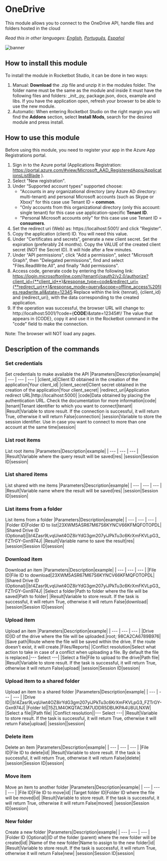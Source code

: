 



# OneDrive
  
This module allows you to connect to the OneDrive API, handle files and folders hosted in the cloud  

*Read this in other languages: [English](Manual_OneDrive.md), [Português](Manual_OneDrive.pr.md), [Español](Manual_OneDrive.es.md)*
  
![banner](imgs/Banner_OneDrive.png)
## How to install this module
  
To install the module in Rocketbot Studio, it can be done in two ways:
1. Manual: __Download__ the .zip file and unzip it in the modules folder. The folder name must be the same as the module and inside it must have the following files and folders: \__init__.py, package.json, docs, example and libs. If you have the application open, refresh your browser to be able to use the new module.
2. Automatic: When entering Rocketbot Studio on the right margin you will find the **Addons** section, select **Install Mods**, search for the desired module and press install.  

## How to use this module

Before using this module, you need to register your app in the Azure App Registrations portal.

1. Sign in to the Azure portal (Applications Registration: https://portal.azure.com/#view/Microsoft_AAD_RegisteredApps/ApplicationsListBlade ).
2. Select "New registration".
3. Under “Supported account types” supported choose:
    - "Accounts in any organizational directory (any Azure AD directory: multi-tenant) and personal Microsoft accounts (such as Skype or Xbox)" for this case use Tenant ID = **common**.
    - "Only accounts from this organizational directory (only this account: single tenant) for this case use application-specific **Tenant ID**.
    - "Personal Microsoft accounts only" for this case use use Tenant ID = **consumers**.
4. Set the redirect uri (Web) as: https://localhost:5001/ and click "Register".
5. Copy the application (client) ID. You will need this value.
6. Under "Certificates and secrets", generate a new client secret. Set the expiration 
(preferably 24 months). Copy the VALUE of the created client secret (NOT the Secret ID). It will hide after a few minutes.
7. Under "API permissions", click "Add a permission", select "Microsoft Graph", then "Delegated permissions", find and select "Files.ReadWrite.All", and finally "Add permissions".
8. Access code, generate code by entering the following link:
https://login.microsoftonline.com/{tenant}/oauth2/v2.0/authorize?client_id={**client_id**}&response_type=code&redirect_uri={**redirect_uri**}&response_mode=query&scope=offline_access%20files.readwrite.all&state=12345
Replace within the link {tennat}, {client_id} and {redirect_uri}, with the data corresponding to the created application.
9. If the operation was successful, the browser URL will change to: http://localhost:5001/?code={**CODE**}&state=12345#!/
The value that appears in {CODE}, copy it and use it in the Rocketbot command in the "code" field to make the connection.

Note: The browser will NOT load any pages.

## Description of the commands

### Set credentials
  
Set credentials to make available the API
|Parameters|Description|example|
| --- | --- | --- |
|client_id|Client ID obtained in the creation of the application|Your client_id|
|client_secret|Client secret obtained in the creation of the application|Your client_secret|
|redirect_uri|Application redirect URL|http://localhost:5000|
|code|Data obtained by placing the authentication URL. Check the documentation for more information|code|
|tenant|Tenant identifier to which you want to connect|tenant|
|Result|Variable to store result. If the connection is successful, it will return True, otherwise it will return False|connection|
|session|Variable to store the session identifier. Use in case you want to connect to more than one account at the same time|session|

### List root items
  
List root items
|Parameters|Description|example|
| --- | --- | --- |
|Result|Variable where the query result will be saved|res|
|session|Session ID|session|

### List shared items
  
List shared with me items
|Parameters|Description|example|
| --- | --- | --- |
|Result|Variable name where the result will be saved|res|
|session|Session ID|session|

### List items from a folder
  
List items from a folder
|Parameters|Description|example|
| --- | --- | --- |
|Folder ID|Folder ID to list|23XWM5ASR67M67S6KYNCV66KFMQFOTOPDL|
|Shared Drive ID (Optional)||b!4Zasr9LvqUiwt4OZ8irYdG3gm207yiJPkTu3c6KrXmFKVLpG3_FZTrGY-Gxn974J|
|Result|Variable name to save the result|res|
|session|Session ID|session|

### Download item
  
Download an item
|Parameters|Description|example|
| --- | --- | --- |
|File ID|File ID to download|23XWM5ASR67M67S6KYNCV66KFMQFOTOPDL|
|Shared Drive ID (Optional)||b!4Zasr9LvqUiwt4OZ8irYdG3gm207yiJPkTu3c6KrXmFKVLpG3_FZTrGY-Gxn974J|
|Select a folder|Path to folder where the file will be saved|Path to folder|
|Result|Variable to store result. If the task is successful, it will return True, otherwise it will return False|download|
|session|Session ID|session|

### Upload item
  
Upload an item
|Parameters|Description|example|
| --- | --- | --- |
|Drive ID|ID of the drive where the file will be uploaded.|root; 98CA2CA6789B976|
|Save path|Route where the file will be saved within the drive. If the route doesn't exist, it will create.|Files/Reports|
|Conflict resolution|Select what action to take in case of a conflict when uploading a file. By default the file is replaced.|--- Select ---|
|Select a file|File to upload to the drive|Path file|
|Result|Variable to store result. If the task is successful, it will return True, otherwise it will return False|upload|
|session|Session ID|session|

### Upload item to a shared folder
  
Upload an item to a shared folder
|Parameters|Description|example|
| --- | --- | --- |
|Drive ID||b!4Zasr9LvqUiwt4OZ8irYdG3gm207yiJPkTu3c6KrXmFKVLpG3_FZTrGY-Gxn974J|
|Folder Id||15ZLM4OKQTAC3M7UDDR5DBUKPA4U8ULNXW|
|Select a file||Path file|
|Conflict resolution||--- Select ---|
|Result|Variable to store result. If the task is successful, it will return True, otherwise it will return False|upload|
|session||session|

### Delete item
  
Delete an item
|Parameters|Description|example|
| --- | --- | --- |
|File ID|File ID to delete|id|
|Result|Variable to store result. If the task is successful, it will return True, otherwise it will return False|delete|
|session|Session ID|session|

### Move item
  
Move an item to another folder
|Parameters|Description|example|
| --- | --- | --- |
|File ID|File ID to move|id|
|Target folder ID|Folder ID where the file will be moved|id|
|Result|Variable to store result. If the task is successful, it will return True, otherwise it will return False|moved|
|session|Session ID|session|

### New folder
  
Create a new folder
|Parameters|Description|example|
| --- | --- | --- |
|Folder ID (Optional)|ID of the folder (parent) where the new folder will be created|id|
|Name of the new folder|Name to assign to the new folder|id|
|Result|Variable to store result. If the task is successful, it will return True, otherwise it will return False|new|
|session|Session ID|session|
